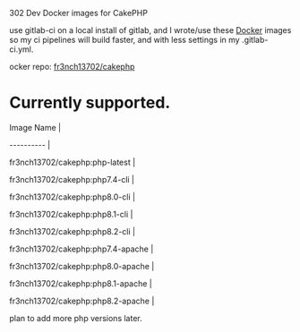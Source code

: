 
 302 Dev Docker images for CakePHP



 use gitlab-ci on a local install of gitlab, and I wrote/use these [Docker](https://hub.docker.com/) images so my ci pipelines will build faster, and with less settings in my .gitlab-ci.yml.



ocker repo: [fr3nch13702/cakephp](https://hub.docker.com/repository/docker/fr3nch13702/cakephp)



# Currently supported.



 Image Name |

 ---------- |

 fr3nch13702/cakephp:php-latest |

 fr3nch13702/cakephp:php7.4-cli |

 fr3nch13702/cakephp:php8.0-cli |

 fr3nch13702/cakephp:php8.1-cli |

 fr3nch13702/cakephp:php8.2-cli |

 fr3nch13702/cakephp:php7.4-apache |

 fr3nch13702/cakephp:php8.0-apache |

 fr3nch13702/cakephp:php8.1-apache |

 fr3nch13702/cakephp:php8.2-apache |



 plan to add more php versions later.

